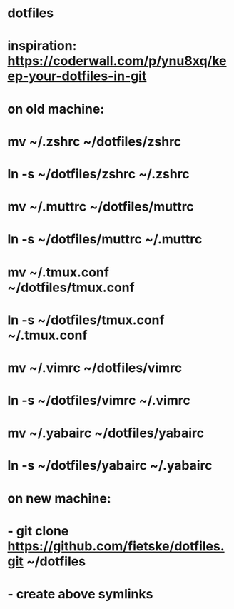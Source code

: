# dotfiles

# inspiration: https://coderwall.com/p/ynu8xq/keep-your-dotfiles-in-git

# on old machine:

# mv ~/.zshrc ~/dotfiles/zshrc
# ln -s ~/dotfiles/zshrc ~/.zshrc

# mv ~/.muttrc ~/dotfiles/muttrc
# ln -s ~/dotfiles/muttrc ~/.muttrc

# mv ~/.tmux.conf ~/dotfiles/tmux.conf
# ln -s ~/dotfiles/tmux.conf ~/.tmux.conf

# mv ~/.vimrc ~/dotfiles/vimrc
# ln -s ~/dotfiles/vimrc ~/.vimrc

# mv ~/.yabairc ~/dotfiles/yabairc
# ln -s ~/dotfiles/yabairc ~/.yabairc

# on new machine:
# - git clone https://github.com/fietske/dotfiles.git ~/dotfiles
# - create above symlinks
